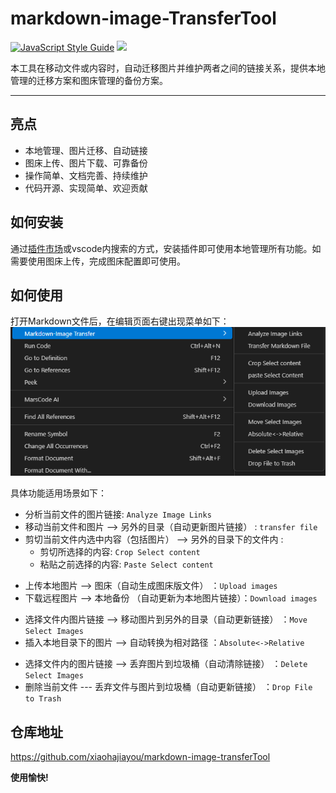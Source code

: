 markdown-image-TransferTool
====

[![JavaScript Style Guide](https://img.shields.io/badge/code_style-standard-brightgreen.svg?style=flat-square)](https://standardjs.com) ![](https://camo.githubusercontent.com/bc6f05c412ba8cdde130fedab361781310a9707d4162a1745ffab4da4c9a7ac4/68747470733a2f2f696d672e736869656c64732e696f2f6769746875622f6c6963656e73652f58506f65742f706963783f7374796c653d666c6174266c6f676f3d676974687562)

本工具在移动文件或内容时，自动迁移图片并维护两者之间的链接关系，提供本地管理的迁移方案和图床管理的备份方案。
* * *
亮点
---------------
- 本地管理、图片迁移、自动链接
- 图床上传、图片下载、可靠备份
- 操作简单、文档完善、持续维护
- 代码开源、实现简单、欢迎贡献

如何安装
---------------
通过[插件市场](https://marketplace.visualstudio.com/vscode)或vscode内搜索的方式，安装插件即可使用本地管理所有功能。如需要使用图床上传，完成图床配置即可使用。

如何使用
---------------
打开Markdown文件后，在编辑页面右键出现菜单如下：![alt text](https://raw.githubusercontent.com/xiaohajiayou/imagesBed/main/test/test/m45wih2m.png)

  具体功能适用场景如下：  
- 分析当前文件的图片链接:  `Analyze Image Links`  
- 移动当前文件和图片 --> 另外的目录（自动更新图片链接） :  `transfer file`  
- 剪切当前文件内选中内容（包括图片） --> 另外的目录下的文件内 :   
  - 剪切所选择的内容:  `Crop Select content`  
  - 粘贴之前选择的内容:  `Paste Select content`  
+ 上传本地图片 --> 图床（自动生成图床版文件） ：`Upload images`  
+ 下载远程图片 --> 本地备份 （自动更新为本地图片链接）：`Download images`  
- 选择文件内图片链接 --> 移动图片到另外的目录（自动更新链接） ：`Move Select Images`  
- 插入本地目录下的图片 --> 自动转换为相对路径 ：`Absolute<->Relative`  
+ 选择文件内的图片链接 --> 丢弃图片到垃圾桶（自动清除链接） ：`Delete Select Images`  
+ 删除当前文件 --- 丢弃文件与图片到垃圾桶（自动更新链接） ：`Drop File to Trash`  

仓库地址
---------------
https://github.com/xiaohajiayou/markdown-image-transferTool


**使用愉快!**